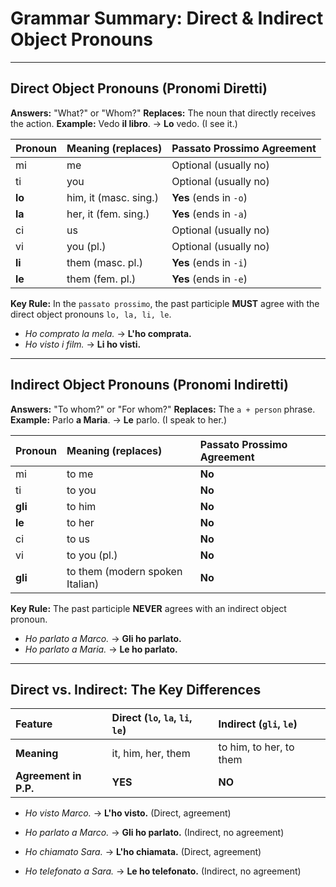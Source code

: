 
# Grammar Summary: Direct & Indirect Object Pronouns

---

## Direct Object Pronouns (Pronomi Diretti)

**Answers:** "What?" or "Whom?"
**Replaces:** The noun that directly receives the action.
**Example:** Vedo **il libro**. -> **Lo** vedo. (I see it.)

| Pronoun | Meaning (replaces)                     | Passato Prossimo Agreement |
| :------ | :------------------------------------- | :------------------------- |
| mi      | me                                     | Optional (usually no)      |
| ti      | you                                    | Optional (usually no)      |
| **lo**  | him, it (masc. sing.)                  | **Yes** (ends in `-o`)     |
| **la**  | her, it (fem. sing.)                   | **Yes** (ends in `-a`)     |
| ci      | us                                     | Optional (usually no)      |
| vi      | you (pl.)                              | Optional (usually no)      |
| **li**  | them (masc. pl.)                       | **Yes** (ends in `-i`)     |
| **le**  | them (fem. pl.)                        | **Yes** (ends in `-e`)     |

**Key Rule:** In the `passato prossimo`, the past participle **MUST** agree with the direct object pronouns `lo, la, li, le`.
*   *Ho comprato la mela.* -> **L'ho comprata.**
*   *Ho visto i film.* -> **Li ho visti.**

---

## Indirect Object Pronouns (Pronomi Indiretti)

**Answers:** "To whom?" or "For whom?"
**Replaces:** The `a + person` phrase.
**Example:** Parlo **a Maria**. -> **Le** parlo. (I speak to her.)

| Pronoun | Meaning (replaces)                     | Passato Prossimo Agreement |
| :------ | :------------------------------------- | :------------------------- |
| mi      | to me                                  | **No**                     |
| ti      | to you                                 | **No**                     |
| **gli** | to him                                 | **No**                     |
| **le**  | to her                                 | **No**                     |
| ci      | to us                                  | **No**                     |
| vi      | to you (pl.)                           | **No**                     |
| **gli** | to them (modern spoken Italian)        | **No**                     |

**Key Rule:** The past participle **NEVER** agrees with an indirect object pronoun.
*   *Ho parlato a Marco.* -> **Gli ho parlato.**
*   *Ho parlato a Maria.* -> **Le ho parlato.**

---

## Direct vs. Indirect: The Key Differences

| Feature            | Direct (`lo`, `la`, `li`, `le`) | Indirect (`gli`, `le`)
| :----------------- | :---------------------------- | :-------------------------- |
| **Meaning**        | it, him, her, them            | to him, to her, to them     |
| **Agreement in P.P.** | **YES**                       | **NO**                      |

*   *Ho visto Marco.* -> **L'ho visto.** (Direct, agreement)
*   *Ho parlato a Marco.* -> **Gli ho parlato.** (Indirect, no agreement)

*   *Ho chiamato Sara.* -> **L'ho chiamata.** (Direct, agreement)
*   *Ho telefonato a Sara.* -> **Le ho telefonato.** (Indirect, no agreement)
